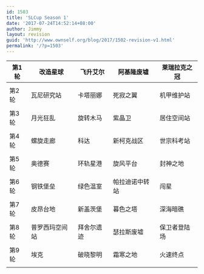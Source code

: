 ```yaml
---
id: 1503
title: 'SLCup Season 1'
date: '2017-07-24T14:52:14+08:00'
author: Jimmy
layout: revision
guid: 'http://www.ownself.org/blog/2017/1502-revision-v1.html'
permalink: '/?p=1503'
---
```


| 第1轮 | 改造星球 | 飞升艾尔 | 阿基隆废墟 | 莱瑞拉克之冠 |
|---|---|---|---|---|
|  |  |  |  |
| 第2轮 | 瓦尼研究站 | 卡塔丽娜 | 死寂之翼 | 机甲维护站 |
|  |  |  |  |
| 第3轮 | 月光狂乱 | 旋转木马 | 紫晶卫 | 居住空间站 |
|  |  |  |  |
| 第4轮 | 螺旋走廊 | 科达 | 新柯克战区 | 世宗科考站 |
|  |  |  |  |
| 第5轮 | 奥德赛 | 环轨星港 | 旋风平台 | 封神之地 |
|  |  |  |  |
| 第6轮 | 钢铁堡垒 | 绿色温室 | 帕拉迪诺中转站 | 闯星 |
|  |  |  |  |
| 第7轮 | 皮昂台地 | 新盖茨堡 | 暮色之塔 | 深海暗礁 |
|  |  |  |  |
| 第8轮 | 普罗西玛空间站 | 拜舍尔遗迹 | 瑟拉斯废墟 | 保卫者登陆场 |
|  |  |  |  |
| 第9轮 | 埃克 | 破晓黎明 | 霜寒之地 | 火速终点 |
|  |  |  |  |